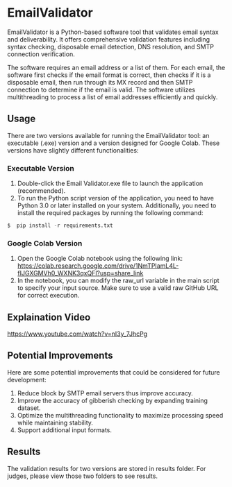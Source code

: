 # EmailValidator

EmailValidator is a Python-based software tool that validates email syntax and deliverability. It offers comprehensive validation features including syntax checking, disposable email detection, DNS resolution, and SMTP connection verification.

The software requires an email address or a list of them. For each email, the software first checks if the email format is correct, then checks if it is a disposable email, then run through its MX record and then SMTP connection to determine if the email is valid. The software utilizes multithreading to process a list of email addresses efficiently and quickly.

## Usage

There are two versions available for running the EmailValidator tool: an executable (.exe) version and a version designed for Google Colab. These versions have slightly different functionalities:

### Executable Version

1. Double-click the Email Validator.exe file to launch the application (recommended).
2. To run the Python script version of the application, you need to have Python 3.0 or later installed on your system.
Additionally, you need to install the required packages by running the following command:

```python
$  pip install -r requirements.txt
```

### Google Colab Version

1. Open the Google Colab notebook using the following link:
   https://colab.research.google.com/drive/1NmTPIamL4L-fIJGXGMVh0_WXNK3qxQFl?usp=share_link
2. In the notebook, you can modify the raw_url variable in the main script to specify your input source. Make sure to use a valid raw GitHub URL for correct execution.

## Explaination Video

https://www.youtube.com/watch?v=nI3y_7JhcPg

## Potential Improvements

Here are some potential improvements that could be considered for future development:

1. Reduce block by SMTP email servers thus improve accuracy.
2. Improve the accuracy of gibberish checking by expanding training dataset.
3. Optimize the multithreading functionality to maximize processing speed while maintaining stability.
4. Support additional input formats.
## Results

The validation results for two versions are stored in results folder. For judges, please view those two folders to see results.
